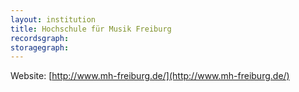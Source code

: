 ```yaml
---
layout: institution
title: Hochschule für Musik Freiburg
recordsgraph: 
storagegraph: 
---
```


Website: [http://www.mh-freiburg.de/](http://www.mh-freiburg.de/)
